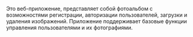 Это веб-приложение, представляет собой фотоальбом с возможностями регистрации, авторизации пользователей, загрузки и удаления изображений. Приложение поддерживает базовые функции управления пользователями и их фотографиями.
